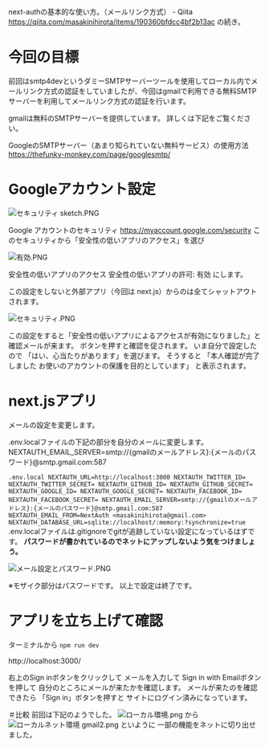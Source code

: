 <!--
title:   next-authの基本的な使い方。（gmailのsmtpサーバーを利用）
tags:    Gmail,Next.js,next-auth,nextauth.js
id:      bd69aa81f69cd02d15b7
private: false
-->
next-authの基本的な使い方。（メールリンク方式） - Qiita
https://qiita.com/masakinihirota/items/190360bfdcc4bf2b13ac
の続き。

# 今回の目標
前回はsmtp4devというダミーSMTPサーバーツールを使用してローカル内でメールリンク方式の認証をしていましたが、今回はgmailで利用できる無料SMTPサーバーを利用してメールリンク方式の認証を行います。

gmailは無料のSMTPサーバーを提供しています。
詳しくは下記をご覧ください。

GoogleのSMTPサーバー（あまり知られていない無料サービス）の使用方法
https://thefunky-monkey.com/page/googlesmtp/



# Googleアカウント設定

![セキュリティ sketch.PNG](https://qiita-image-store.s3.ap-northeast-1.amazonaws.com/0/44761/0eacab12-4f7b-05a9-fc2b-2abd997b3a71.png)

Google アカウントのセキュリティ
https://myaccount.google.com/security
このセキュリティから「安全性の低いアプリのアクセス」を選び

![有効.PNG](https://qiita-image-store.s3.ap-northeast-1.amazonaws.com/0/44761/7ef42bf9-60e6-c4b7-e1e0-6e37d08f8964.png)

安全性の低いアプリのアクセス
安全性の低いアプリの許可: 有効
にします。

この設定をしないと外部アプリ（今回は next.js）からのは全てシャットアウトされます。

![セキュリティ.PNG](https://qiita-image-store.s3.ap-northeast-1.amazonaws.com/0/44761/b56da77c-8418-36f3-8f86-46c7092bdb6f.png)

この設定をすると「安全性の低いアプリによるアクセスが有効になりました」と確認メールが来ます。
ボタンを押すと確認を促されます。
いま自分で設定したので
「はい、心当たりがあります」を選びます。
そうすると
「本人確認が完了しました
お使いのアカウントの保護を目的としています」
と表示されます。

# next.jsアプリ
メールの設定を変更します。

.env.localファイルの下記の部分を自分のメールに変更します。
NEXTAUTH_EMAIL_SERVER=smtp://{gmailのメールアドレス}:{メールのパスワード}@smtp.gmail.com:587

`.env.local
NEXTAUTH_URL=http://localhost:3000
NEXTAUTH_TWITTER_ID=
NEXTAUTH_TWITTER_SECRET=
NEXTAUTH_GITHUB_ID=
NEXTAUTH_GITHUB_SECRET=
NEXTAUTH_GOOGLE_ID=
NEXTAUTH_GOOGLE_SECRET=
NEXTAUTH_FACEBOOK_ID=
NEXTAUTH_FACEBOOK_SECRET=
NEXTAUTH_EMAIL_SERVER=smtp://{gmailのメールアドレス}:{メールのパスワード}@smtp.gmail.com:587
NEXTAUTH_EMAIL_FROM=NextAuth <masakinihirota@gmail.com>
NEXTAUTH_DATABASE_URL=sqlite://localhost/:memory:?synchronize=true
`
.env.localファイルは.gitignoreでgitが追跡していない設定になっているはずです。
**パスワードが書かれているのでネットにアップしないよう気をつけましょう。**

![メール設定とパスワード.PNG](https://qiita-image-store.s3.ap-northeast-1.amazonaws.com/0/44761/18b4a1fe-1d2d-78f6-9e86-c3a453531db2.png)

※モザイク部分はパスワードです。
以上で設定は終了です。

# アプリを立ち上げて確認
ターミナルから
`npm run dev`

http://localhost:3000/

右上のSign inボタンをクリックして
メールを入力して
Sign in with Emailボタンを押して
自分のところにメールが来たかを確認します。
メールが来たのを確認できたら
「Sign in」ボタンを押すと
サイトにログイン済みになっています。

＃比較
前回は下記のようでした。
![ローカル環境.png](https://qiita-image-store.s3.ap-northeast-1.amazonaws.com/0/44761/c7f21216-5a64-c331-bcd8-1519b5c71404.png)
から
![ローカルネット環境 gmail2.png](https://qiita-image-store.s3.ap-northeast-1.amazonaws.com/0/44761/acb09f09-e433-33c7-6ba1-37de1446cd40.png)
といように
一部の機能をネットに切り出せました。
